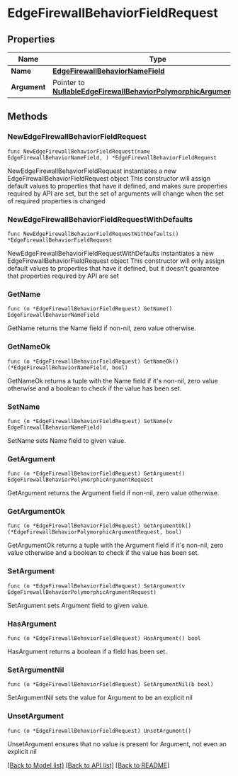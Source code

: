 # EdgeFirewallBehaviorFieldRequest

## Properties

Name | Type | Description | Notes
------------ | ------------- | ------------- | -------------
**Name** | [**EdgeFirewallBehaviorNameField**](EdgeFirewallBehaviorNameField.md) |  | 
**Argument** | Pointer to [**NullableEdgeFirewallBehaviorPolymorphicArgumentRequest**](EdgeFirewallBehaviorPolymorphicArgumentRequest.md) |  | [optional] 

## Methods

### NewEdgeFirewallBehaviorFieldRequest

`func NewEdgeFirewallBehaviorFieldRequest(name EdgeFirewallBehaviorNameField, ) *EdgeFirewallBehaviorFieldRequest`

NewEdgeFirewallBehaviorFieldRequest instantiates a new EdgeFirewallBehaviorFieldRequest object
This constructor will assign default values to properties that have it defined,
and makes sure properties required by API are set, but the set of arguments
will change when the set of required properties is changed

### NewEdgeFirewallBehaviorFieldRequestWithDefaults

`func NewEdgeFirewallBehaviorFieldRequestWithDefaults() *EdgeFirewallBehaviorFieldRequest`

NewEdgeFirewallBehaviorFieldRequestWithDefaults instantiates a new EdgeFirewallBehaviorFieldRequest object
This constructor will only assign default values to properties that have it defined,
but it doesn't guarantee that properties required by API are set

### GetName

`func (o *EdgeFirewallBehaviorFieldRequest) GetName() EdgeFirewallBehaviorNameField`

GetName returns the Name field if non-nil, zero value otherwise.

### GetNameOk

`func (o *EdgeFirewallBehaviorFieldRequest) GetNameOk() (*EdgeFirewallBehaviorNameField, bool)`

GetNameOk returns a tuple with the Name field if it's non-nil, zero value otherwise
and a boolean to check if the value has been set.

### SetName

`func (o *EdgeFirewallBehaviorFieldRequest) SetName(v EdgeFirewallBehaviorNameField)`

SetName sets Name field to given value.


### GetArgument

`func (o *EdgeFirewallBehaviorFieldRequest) GetArgument() EdgeFirewallBehaviorPolymorphicArgumentRequest`

GetArgument returns the Argument field if non-nil, zero value otherwise.

### GetArgumentOk

`func (o *EdgeFirewallBehaviorFieldRequest) GetArgumentOk() (*EdgeFirewallBehaviorPolymorphicArgumentRequest, bool)`

GetArgumentOk returns a tuple with the Argument field if it's non-nil, zero value otherwise
and a boolean to check if the value has been set.

### SetArgument

`func (o *EdgeFirewallBehaviorFieldRequest) SetArgument(v EdgeFirewallBehaviorPolymorphicArgumentRequest)`

SetArgument sets Argument field to given value.

### HasArgument

`func (o *EdgeFirewallBehaviorFieldRequest) HasArgument() bool`

HasArgument returns a boolean if a field has been set.

### SetArgumentNil

`func (o *EdgeFirewallBehaviorFieldRequest) SetArgumentNil(b bool)`

 SetArgumentNil sets the value for Argument to be an explicit nil

### UnsetArgument
`func (o *EdgeFirewallBehaviorFieldRequest) UnsetArgument()`

UnsetArgument ensures that no value is present for Argument, not even an explicit nil

[[Back to Model list]](../README.md#documentation-for-models) [[Back to API list]](../README.md#documentation-for-api-endpoints) [[Back to README]](../README.md)


